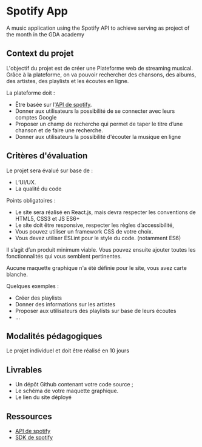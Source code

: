 # Spotify App

A music application using the Spotify API to achieve serving as project of the month in the GDA academy

## Context du projet

L'objectif du projet est de créer une Plateforme web de streaming musical. Grâce à la plateforme, on va pouvoir rechercher des chansons, des albums, des artistes, des playlists et les écoutes en ligne.

La plateforme doit :

- Être basée sur l'[API de spotify](https://developer.spotify.com/documentation/web-api/quick-start/).
- Donner aux utilisateurs la possibilité de se connecter avec leurs comptes Google
- Proposer un champ de recherche qui permet de taper le titre d’une chanson et de faire une recherche.
- Donner aux utilisateurs la possibilité d'écouter la musique en ligne

## Critères d'évaluation

Le projet sera évalué sur base de :

- L’UI/UX.
- La qualité du code

Points obligatoires :

- Le site sera réalisé en React.js, mais devra respecter les conventions de HTML5, CSS3 et JS ES6+
- Le site doit être responsive, respecter les règles d’accessibilité,
- Vous pouvez utiliser un framework CSS de votre choix.
- Vous devez utiliser ESLint pour le style du code. (notamment ES6)

Il s’agit d’un produit minimum viable. Vous pouvez ensuite ajouter toutes les fonctionnalités qui vous semblent pertinentes.

Aucune maquette graphique n'a été définie pour le site, vous avez carte blanche.

Quelques exemples :

- Créer des playlists
- Donner des informations sur les artistes
- Proposer aux utilisateurs des playlists sur base de leurs écoutes
- ...

## Modalités pédagogiques

Le projet individuel et doit être réalisé en 10 jours

## Livrables

- Un dépôt Github contenant votre code source ;
- Le schéma de votre maquette graphique.
- Le lien du site déployé

## Ressources

- [API de spotify](https://developer.spotify.com/documentation/web-api/quick-start/)
- [SDK de spotify](https://developer.spotify.com/documentation/web-playback-sdk/)
